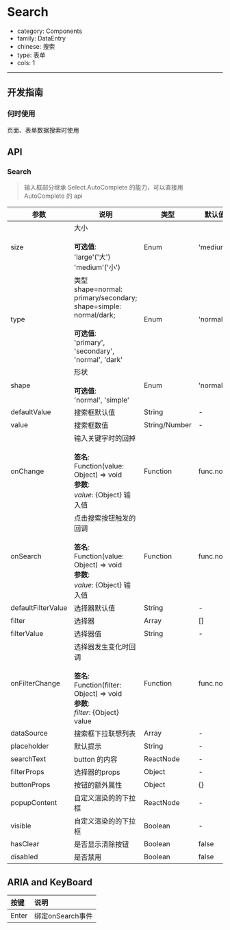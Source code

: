 # Search

-   category: Components
-   family: DataEntry
-   chinese: 搜索
-   type: 表单
-   cols: 1

---

## 开发指南

### 何时使用

页面、表单数据搜索时使用

## API

### Search

> 输入框部分继承 Select.AutoComplete 的能力，可以直接用AutoComplete 的 api

| 参数                 | 说明                                                                                                                         | 类型            | 默认值       |
| ------------------ | -------------------------------------------------------------------------------------------------------------------------- | ------------- | --------- |
| size               | 大小<br><br>**可选值**:<br>'large'('大')<br>'medium'('小')                                                                        | Enum          | 'medium'  |
| type               | 类型 shape=normal: primary/secondary; shape=simple: normal/dark;<br><br>**可选值**:<br>'primary', 'secondary', 'normal', 'dark' | Enum          | 'normal'  |
| shape              | 形状<br><br>**可选值**:<br>'normal', 'simple'                                                                                   | Enum          | 'normal'  |
| defaultValue       | 搜索框默认值                                                                                                                     | String        | -         |
| value              | 搜索框数值                                                                                                                      | String/Number | -         |
| onChange           | 输入关键字时的回掉<br><br>**签名**:<br>Function(value: Object) => void<br>**参数**:<br>_value_: {Object} 输入值                            | Function      | func.noop |
| onSearch           | 点击搜索按钮触发的回调<br><br>**签名**:<br>Function(value: Object) => void<br>**参数**:<br>_value_: {Object} 输入值                          | Function      | func.noop |
| defaultFilterValue | 选择器默认值                                                                                                                     | String        | -         |
| filter             | 选择器                                                                                                                        | Array         | \[]       |
| filterValue        | 选择器值                                                                                                                       | String        | -         |
| onFilterChange     | 选择器发生变化时回调<br><br>**签名**:<br>Function(filter: Object) => void<br>**参数**:<br>_filter_: {Object} value                       | Function      | func.noop |
| dataSource         | 搜索框下拉联想列表                                                                                                                  | Array         | -         |
| placeholder        | 默认提示                                                                                                                       | String        | -         |
| searchText         | button 的内容                                                                                                                 | ReactNode     | -         |
| filterProps        | 选择器的props                                                                                                                  | Object        | -         |
| buttonProps        | 按钮的额外属性                                                                                                                    | Object        | {}        |
| popupContent       | 自定义渲染的的下拉框                                                                                                                 | ReactNode     | -         |
| visible            | 自定义渲染的的下拉框                                                                                                                 | Boolean       | -         |
| hasClear           | 是否显示清除按钮                                                                                                                   | Boolean       | false     |
| disabled           | 是否禁用                                                                                                                       | Boolean       | false     |




## ARIA and KeyBoard

| 按键          | 说明                              |
| :---------- | :------------------------------ |
| Enter       | 绑定onSearch事件                |   |





